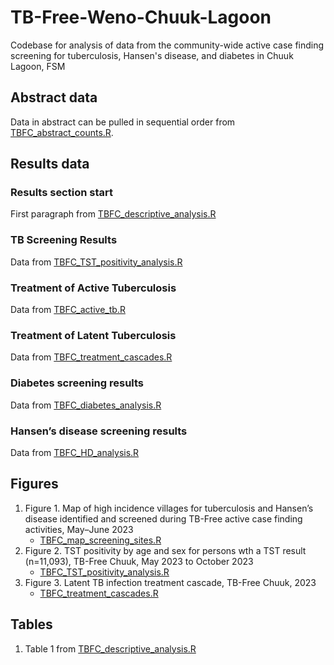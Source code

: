 # TB-Free-Weno-Chuuk-Lagoon
 Codebase for analysis of data from the community-wide active case finding screening for tuberculosis, Hansen's disease, and diabetes in Chuuk Lagoon, FSM

## Abstract data
Data in abstract can be pulled in sequential order from [TBFC_abstract_counts.R](https://github.com/skernallely/TB-Free-Weno-Chuuk-Lagoon/blob/main/TBFC_abstract_counts.R).

## Results data
### Results section start
First paragraph from [TBFC_descriptive_analysis.R](https://github.com/skernallely/TB-Free-Weno-Chuuk-Lagoon/blob/main/TBFC_descriptive_analysis.R)

### TB Screening Results 
Data from [TBFC_TST_positivity_analysis.R](https://github.com/skernallely/TB-Free-Weno-Chuuk-Lagoon/blob/main/TBFC_TST_positivity_analysis.R)

### Treatment of Active Tuberculosis
Data from [TBFC_active_tb.R](https://github.com/skernallely/TB-Free-Weno-Chuuk-Lagoon/blob/main/TBFC_active_tb.R)

### Treatment of Latent Tuberculosis
Data from [TBFC_treatment_cascades.R](https://github.com/skernallely/TB-Free-Weno-Chuuk-Lagoon/blob/main/TBFC_treatment_cascades.R)

### Diabetes screening results
Data from [TBFC_diabetes_analysis.R](https://github.com/skernallely/TB-Free-Weno-Chuuk-Lagoon/blob/main/TBFC_diabetes_analysis.R)

### Hansen’s disease screening results
Data from [TBFC_HD_analysis.R](https://github.com/skernallely/TB-Free-Weno-Chuuk-Lagoon/blob/main/TBFC_HD_analysis.R)

## Figures
1. Figure 1. Map of high incidence villages for tuberculosis and Hansen’s disease identified and screened during TB-Free active case finding activities, May–June 2023
   - [TBFC_map_screening_sites.R](https://github.com/skernallely/TB-Free-Weno-Chuuk-Lagoon/blob/main/TBFC_map_screening_sites.R) 
3. Figure 2. TST positivity by age and sex for persons wth a TST result (n=11,093), TB-Free Chuuk, May 2023 to October 2023
   - [TBFC_TST_positivity_analysis.R](https://github.com/skernallely/TB-Free-Weno-Chuuk-Lagoon/blob/main/TBFC_TST_positivity_analysis.R) 
4. Figure 3. Latent TB infection treatment cascade, TB-Free Chuuk, 2023
   - [TBFC_treatment_cascades.R](https://github.com/skernallely/TB-Free-Weno-Chuuk-Lagoon/blob/main/TBFC_treatment_cascades.R)

## Tables 
1. Table 1 from [TBFC_descriptive_analysis.R](https://github.com/skernallely/TB-Free-Weno-Chuuk-Lagoon/blob/main/TBFC_descriptive_analysis.R)
